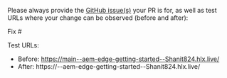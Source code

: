Please always provide the [GitHub issue(s)](../issues) your PR is for, as well as test URLs where your change can be observed (before and after):

Fix #<gh-issue-id>

Test URLs:
- Before: https://main--aem-edge-getting-started--Shanit824.hlx.live/
- After: https://<branch>--aem-edge-getting-started--Shanit824.hlx.live/

